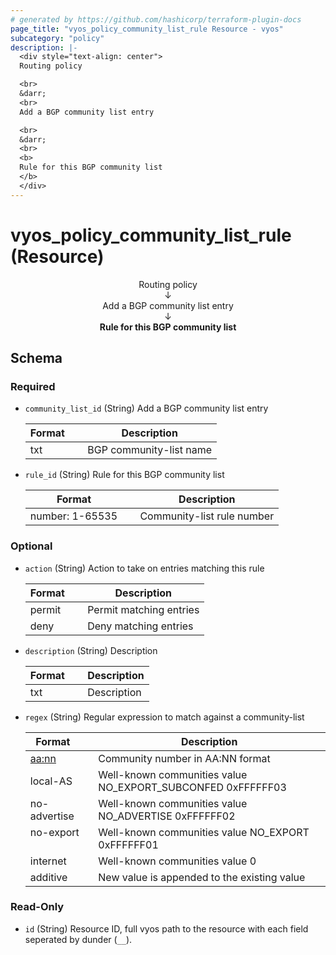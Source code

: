 ```yaml
---
# generated by https://github.com/hashicorp/terraform-plugin-docs
page_title: "vyos_policy_community_list_rule Resource - vyos"
subcategory: "policy"
description: |-
  <div style="text-align: center">
  Routing policy

  <br>
  &darr;
  <br>
  Add a BGP community list entry

  <br>
  &darr;
  <br>
  <b>
  Rule for this BGP community list
  </b>
  </div>
---
```


# vyos_policy_community_list_rule (Resource)

<div style="text-align: center">
Routing policy

<br>
&darr;
<br>
Add a BGP community list entry

<br>
&darr;
<br>
<b>
Rule for this BGP community list
</b>
</div>



<!-- schema generated by tfplugindocs -->
## Schema

### Required

- `community_list_id` (String) Add a BGP community list entry

    |  Format &emsp; | Description  |
    |----------|---------------|
    |  txt  &emsp; |  BGP community-list name  |
- `rule_id` (String) Rule for this BGP community list

    |  Format &emsp; | Description  |
    |----------|---------------|
    |  number: 1-65535  &emsp; |  Community-list rule number  |

### Optional

- `action` (String) Action to take on entries matching this rule

    |  Format &emsp; | Description  |
    |----------|---------------|
    |  permit  &emsp; |  Permit matching entries  |
    |  deny  &emsp; |  Deny matching entries  |
- `description` (String) Description

    |  Format &emsp; | Description  |
    |----------|---------------|
    |  txt  &emsp; |  Description  |
- `regex` (String) Regular expression to match against a community-list

    |  Format &emsp; | Description  |
    |----------|---------------|
    |  <aa:nn>  &emsp; |  Community number in AA:NN format  |
    |  local-AS  &emsp; |  Well-known communities value NO_EXPORT_SUBCONFED 0xFFFFFF03  |
    |  no-advertise  &emsp; |  Well-known communities value NO_ADVERTISE 0xFFFFFF02  |
    |  no-export  &emsp; |  Well-known communities value NO_EXPORT 0xFFFFFF01  |
    |  internet  &emsp; |  Well-known communities value 0  |
    |  additive  &emsp; |  New value is appended to the existing value  |

### Read-Only

- `id` (String) Resource ID, full vyos path to the resource with each field seperated by dunder (`__`).

